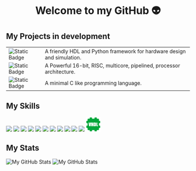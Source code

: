 <div align="center">
  <h1>Welcome to my GitHub 👽</h1>
</div>

<!-- ## My Projects -->

## My Projects in development

|||
|-|-|
| ![Static Badge](https://img.shields.io/badge/%F0%9F%9B%B8-Flote-green?style=flat&link=https%3A%2F%2Fgithub.com%2Ficarogabryel%2Fflote) | A friendly HDL and Python framework for hardware design and simulation. |
| ![Static Badge](https://img.shields.io/badge/%F0%9F%8C%8C-COSMOS--1-blue?style=flat&link=https%3A%2F%2Fgithub.com%2Ficarogabryel%2Fcosmos-1) | A Powerful 16-bit, RISC, multicore, pipelined, processor architecture. |
| ![Static Badge](https://img.shields.io/badge/%F0%9F%A6%A6-Otter-cyan?style=flat&link=https%3A%2F%2Fgithub.com%2Ficarogabryel%2Fotter) | A minimal C like programming language. |

## My Skills

<img src="https://cdn.jsdelivr.net/gh/devicons/devicon/icons/python/python-original.svg" width="40"/>
<img src="https://cdn.jsdelivr.net/gh/devicons/devicon/icons/c/c-original.svg" width="40"/>
<img src="https://cdn.jsdelivr.net/gh/devicons/devicon/icons/cplusplus/cplusplus-original.svg" width="40"/>
<img src="https://cdn.jsdelivr.net/gh/devicons/devicon/icons/java/java-original.svg" width="40"/>
<img src="https://cdn.jsdelivr.net/gh/devicons/devicon/icons/javascript/javascript-original.svg" width="40"/>
<img src="https://cdn.jsdelivr.net/gh/devicons/devicon/icons/typescript/typescript-original.svg" width="40"/>
<img src="https://cdn.jsdelivr.net/gh/devicons/devicon/icons/html5/html5-original.svg" width="40"/>
<img src="https://cdn.simpleicons.org/css" width="40"/>
<img src="https://cdn.jsdelivr.net/gh/devicons/devicon/icons/sqlite/sqlite-original.svg" width="40"/>
<img src="https://cdn.jsdelivr.net/gh/devicons/devicon/icons/django/django-plain.svg" width="40"/>
<img src="https://cdn.jsdelivr.net/gh/devicons/devicon/icons/arduino/arduino-original.svg" width="40"/>
<img src="assets/vhdl_icon.svg" width="40"/>  <!-- Local -->

## My Stats

<img src="https://github-readme-stats.vercel.app/api?username=icarogabryel&show_icons=true&theme=radical" alt="My GitHub Stats" width="300"/>
<img src="https://github-readme-stats.vercel.app/api/top-langs/?username=icarogabryel&layout=compact&theme=radical" alt="My GitHub Stats" width="300"/>

